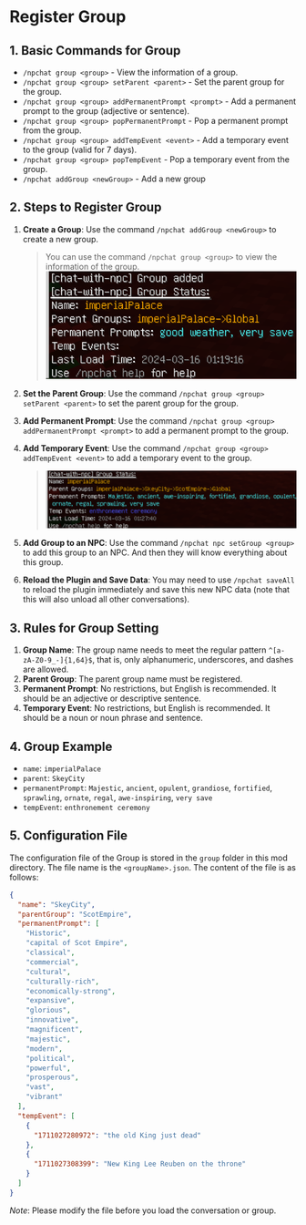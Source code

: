 # Register Group

## 1. Basic Commands for Group

- `/npchat group <group>` - View the information of a group.
- `/npchat group <group> setParent <parent>` - Set the parent group for the group.
- `/npchat group <group> addPermanentPrompt <prompt>` - Add a permanent prompt to the group (adjective or sentence).
- `/npchat group <group> popPermanentPrompt` - Pop a permanent prompt from the group.
- `/npchat group <group> addTempEvent <event>` - Add a temporary event to the group (valid for 7 days).
- `/npchat group <group> popTempEvent` - Pop a temporary event from the group.
- `/npchat addGroup <newGroup>` - Add a new group


## 2. Steps to Register Group

1. **Create a Group**: Use the command `/npchat addGroup <newGroup>` to create a new group.

    > You can use the command `/npchat group <group>` to view the information of the group.
    ![new Group](images/initgroup.png)

2. **Set the Parent Group**: Use the command `/npchat group <group> setParent <parent>` to set the parent group for the group.
3. **Add Permanent Prompt**: Use the command `/npchat group <group> addPermanentPrompt <prompt>` to add a permanent prompt to the group.
4. **Add Temporary Event**: Use the command `/npchat group <group> addTempEvent <event>` to add a temporary event to the group.

    > ![set Group](images/newgroup.png)

5. **Add Group to an NPC**: Use the command `/npchat npc setGroup <group>` to add this group to an NPC. And then they will know everything about this group.
6. **Reload the Plugin and Save Data**: You may need to use `/npchat saveAll` to reload the plugin immediately and save this new NPC data (note that this will also unload all other conversations).

## 3. Rules for Group Setting

1. **Group Name**: The group name needs to meet the regular pattern `^[a-zA-Z0-9_-]{1,64}$`, that is, only alphanumeric, underscores, and dashes are allowed.
2. **Parent Group**: The parent group name must be registered.
3. **Permanent Prompt**: No restrictions, but English is recommended. It should be an adjective or descriptive sentence.
4. **Temporary Event**: No restrictions, but English is recommended. It should be a noun or noun phrase and sentence.

## 4. Group Example

- `name`: `imperialPalace`
- `parent`: `SkeyCity`
- `permanentPrompt`: `Majestic`, `ancient`, `opulent`, `grandiose`, `fortified`, `sprawling`, `ornate`, `regal`, `awe-inspiring`, `very save`
- `tempEvent`: `enthronement ceremony`

## 5. Configuration File

The configuration file of the Group is stored in the `group` folder in this mod directory. The file name is the `<groupName>.json`. The content of the file is as follows:

```json
{
  "name": "SkeyCity",
  "parentGroup": "ScotEmpire",
  "permanentPrompt": [
    "Historic",
    "capital of Scot Empire",
    "classical",
    "commercial",
    "cultural",
    "culturally-rich",
    "economically-strong",
    "expansive",
    "glorious",
    "innovative",
    "magnificent",
    "majestic",
    "modern",
    "political",
    "powerful",
    "prosperous",
    "vast",
    "vibrant"
  ],
  "tempEvent": [
    {
      "1711027280972": "the old King just dead"
    },
    {
      "1711027308399": "New King Lee Reuben on the throne"
    }
  ]
}
```

_Note_: Please modify the file before you load the conversation or group.
